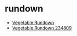# rundown

 * [Vegetable Rundown](../../index/v/vegetable-rundown-234809.json)
 * [Vegetable Rundown 234809](../../index/v/vegetable-rundown-234809.json)
